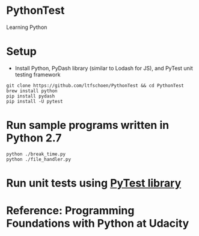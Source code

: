 # PythonTest
Learning Python

# Setup
- Install Python, PyDash library (similar to Lodash for JS), and PyTest unit testing framework
```
git clone https://github.com/ltfschoen/PythonTest && cd PythonTest
brew install python
pip install pydash
pip install -U pytest
```

# Run sample programs written in Python 2.7
```
python ./break_time.py
python ./file_handler.py
```

# Run unit tests using [PyTest library](http://doc.pytest.org/)

# Reference: Programming Foundations with Python at Udacity
